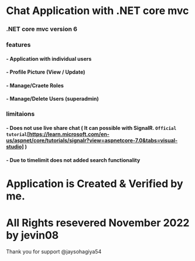 # Chat Application with .NET core mvc

### .NET core mvc version 6

### features
####    - Application with individual users
####    - Profile Picture (View / Update)
####    - Manage/Craete Roles
####    - Manage/Delete Users (superadmin)

### limitaions 
####    - Does not use live share chat ( It can possible with SignalR. `Official tutorial`[https://learn.microsoft.com/en-us/aspnet/core/tutorials/signalr?view=aspnetcore-7.0&tabs=visual-studio] )
####    - Due to timelimit does not added search functionality

# Application is Created & Verified by me.
# All Rights resevered November 2022 by jevin08

Thank you for support @jaysohagiya54
